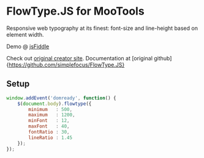 # FlowType.JS for MooTools #

Responsive web typography at its finest: font-size and line-height based on element width.

Demo @ [jsFiddle](http://jsfiddle.net/Fire2Burn/Q6muc/)

Check out [original creator site](http://simplefocus.com/flowtype).
Documentation at [original github]{https://github.com/simplefocus/FlowType.JS}

## Setup ##

```javascript
window.addEvent('domready', function() {
	$(document.body).flowtype({
		minimum   : 500,
		maximum   : 1200,
		minFont   : 12,
		maxFont   : 40,
		fontRatio : 30,
		lineRatio : 1.45
	});
});
```

